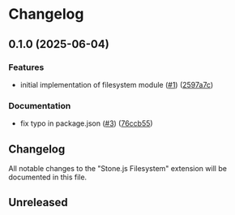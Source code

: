 # Changelog

## 0.1.0 (2025-06-04)


### Features

* initial implementation of filesystem module ([#1](https://github.com/stonemjs/filesystem/issues/1)) ([2597a7c](https://github.com/stonemjs/filesystem/commit/2597a7c743f8663979108758523e59426774e034))


### Documentation

* fix typo in package.json ([#3](https://github.com/stonemjs/filesystem/issues/3)) ([76ccb55](https://github.com/stonemjs/filesystem/commit/76ccb555f2a899950af2c8199f807b65b22613fc))

## Changelog

All notable changes to the "Stone.js Filesystem" extension will be documented in this file.

## Unreleased

